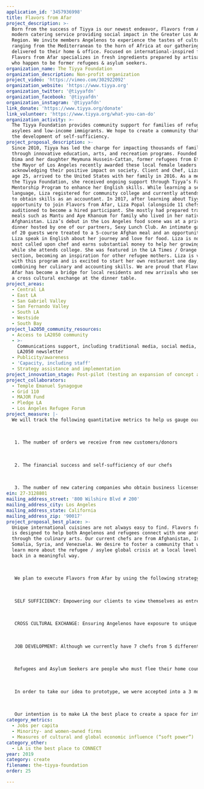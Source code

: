 ```yaml
---
application_id: '3457936998'
title: Flavors from Afar
project_description: >-
  Born from the success of Tiyya is our newest endeavor, Flavors from Afar, a
  modern catering service providing social impact in the Greater Los Angeles
  Region. We invite members Angelenos to experience the tastes of cultures
  ranging from the Mediterranean to the horn of Africa at our gatherings or
  delivered to their home & office. Focused on international-inspired food,
  Flavors from Afar specializes in fresh ingredients prepared by artisan chefs
  who happen to be former refugees & asylum seekers.
organization_name: The Tiyya Foundation
organization_description: Non-profit organization
project_video: 'https://vimeo.com/302922092'
organization_website: 'https://www.tiyya.org'
organization_twitter: '@tiyyafdn'
organization_facebook: '@tiyyafdn'
organization_instagram: '@tiyyafdn'
link_donate: 'https://www.tiyya.org/donate'
link_volunteer: 'https://www.tiyya.org/what-you-can-do'
organization_activity: >-
  The Tiyya Foundation provides community support for families of refugees,
  asylees and low-income immigrants. We hope to create a community that fosters
  the development of self-sufficiency.
project_proposal_description: >-
  Since 2010, Tiyya has led the charge for impacting thousands of families
  through innovative education, arts, and recreation programs. Founded by Owliya
  Dima and her daughter Meymuna Hussein-Cattan, former refugees from Ethiopia,
  the Mayor of Los Angeles recently awarded these local female leaders by
  acknowledging their positive impact on society. Client and Chef, Liza Popal,
  age 25, arrived to the United States with her family in 2016. As a member of
  the Tiyya Foundation, she received ongoing support through Tiyya’s Family
  Mentorship Program to enhance her English skills. While learning a second
  language, Liza registered for community college and currently attends classes
  to obtain skills as an accountant. In 2017, after learning about Tiyya’s job
  opportunity to join Flavors from Afar, Liza Popal (alongside 11 chefs)
  auditioned to become a hired participant. She mostly had prepared traditional
  meals such as Mantu and Aye Khanoum for family who lived in her native
  Afghanistan. Liza’s debut in the Los Angeles food scene was at a private
  dinner hosted by one of our partners, Sexy Lunch Club. An intimate gathering
  of 20 guests were treated to a 5-course Afghan meal and an opportunity to hear
  Liza speak in English about her journey and love for food. Liza is now Tiyya’s
  most called upon chef and earns substantial money to help her growing family
  while she attends college. She was featured in the LA Times / Orange County
  section, becoming an inspiration for other refugee mothers. Liza is very happy
  with this program and is excited to start her own restaurant one day,
  combining her culinary and accounting skills. We are proud that Flavors from
  Afar has become a bridge for local residents and new arrivals who seek to have
  a cross cultural exchange at the dinner table.
project_areas:
  - Central LA
  - East LA
  - San Gabriel Valley
  - San Fernando Valley
  - South LA
  - Westside
  - South Bay
project_la2050_community_resources:
  - Access to LA2050 community
  - >-
    Communications support, including traditional media, social media, and
    LA2050 newsletter
  - Publicity/awareness
  - 'Capacity, including staff'
  - Strategy assistance and implementation
project_innovation_stage: Post-pilot (testing an expansion of concept after initially successful pilot)
project_collaborators:
  - Temple Emanuel Synagogue
  - Grid 110
  - MAJOR Fund
  - Pledge LA
  - Los Angeles Refugee Forum
project_measure: |-
  We will track the following quantitative metrics to help us gauge our success:
   
   
   
   1. The number of orders we receive from new customers/donors
   
   
   
   2. The financial success and self-sufficiency of our chefs 
   
   
   
   3. The number of new catering companies who obtain business licenses as a result of Flavors from Afar
ein: 27-3128801
mailing_address_street: '800 Wilshire Blvd # 200'
mailing_address_city: Los Angeles
mailing_address_state: California
mailing_address_zip: '90017'
project_proposal_best_place: >-
  Unique international cuisines are not always easy to find. Flavors from Afar
  is designed to help both Angelenos and refugees connect with one another
  through the culinary arts. Our current chefs are from Afghanistan, Iraq,
  Somalia, Syria, and Venezuela. We desire to foster a community that wishes to
  learn more about the refugee / asylee global crisis at a local level and give
  back in a meaningful way. 
   
   
   
   We plan to execute Flavors from Afar by using the following strategy:
   
   
   
   SELF SUFFICIENCY: Empowering our clients to view themselves as entrepreneurs and providing them with access to resources and opportunities to utilize their existing culinary skills. 
   
   
   
   CROSS CULTURAL EXCHANGE: Ensuring Angelenos have exposure to unique cultural foods through experiential dining. Our private gatherings include a 5 course dinner and storytelling by one of our featured Chefs. Guests are encouraged to ask questions about the refugee journey and learn more about the beauty of each recipe. Additionally, we provide delivery to those who want to try new flavors without leaving the comforts of their home or office. 
   
   
   
   JOB DEVELOPMENT: Although we currently have 7 chefs from 5 different countries, we know that by scaling our vision we can create paid positions that include, but not limited to; wait staff, delivery drivers, bussers, outreach coordinators, job training coaches, event planners, etc. By serving the Greater Los Angeles Region through catering, we ensure job opportunities are available to people across the county without being tied to a single storefront. 
   
   
   
   Refugees and Asylum Seekers are people who must flee their home country to preserve their lives and freedom. Upon arrival to LA, all of our clients are living below poverty level when enrolling with Tiyya. None of our participants exceed 30% of the Area Median Income. By developing their existing talents and encouraging entrepreneurship, it benefits LA both economically and morally. 
   
   
   
   In order to take our idea to prototype, we were accepted into a 3 month program with Grid 110. Flavors from Afar was piloted in 2018. After serving nearly 300 customers through our soft launch our next stage of development would be to secure a minimum of 10 chefs and 5 kitchen spaces in the Greater Los Angeles Region.
   
   
   
   Our intention is to make LA the best place to create a space for international cuisine that brings communities together. This new social connectedness around food will increase opportunities for employment and generate income for refugees starting a new life in the United States. Flavors from Afar’s delivery and catering style is compatible to LA’s goals because we provide opportunities for new immigrant entrepreneurs without the cost of real estate. Prioritizing the culinary arts via international cuisines provides our chefs with a creative opportunity to experiment with their dishes more freely and establish small businesses without taking high risk.
category_metrics:
  - Jobs per capita
  - Minority- and women-owned firms
  - Measures of cultural and global economic influence (“soft power”)
category_other:
  - LA is the best place to CONNECT
year: 2019
category: create
filename: the-tiyya-foundation
order: 25

---
```

